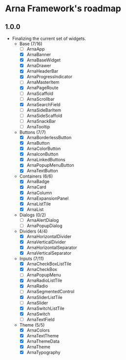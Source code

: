# Arna Framework's roadmap

## 1.0.0

- Finalizing the current set of widgets.
  - Base (7/16)
    - [ ] ArnaApp
    - [x] ArnaBanner
    - [x] ArnaBaseWidget
    - [x] ArnaDrawer
    - [x] ArnaHeaderBar
    - [x] ArnaProgressIndicator
    - [ ] ArnaMasterItem
    - [x] ArnaPageRoute
    - [ ] ArnaScaffold
    - [ ] ArnaScrollbar
    - [x] ArnaSearchField
    - [ ] ArnaSideBarItem
    - [ ] ArnaSideScaffold
    - [ ] ArnaSnackBar
    - [ ] ArnaTooltip
  - Buttons (7/7)
    - [x] ArnaBorderlessButton
    - [x] ArnaButton
    - [x] ArnaColorButton
    - [x] ArnaIconButton
    - [x] ArnaLinkedButtons
    - [x] ArnaPopupMenuButton
    - [x] ArnaTextButton
  - Containers (6/6)
    - [x] ArnaBadge
    - [x] ArnaCard
    - [x] ArnaColumn
    - [x] ArnaExpansionPanel
    - [x] ArnaListTile
    - [x] ArnaList
  - Dialogs (0/2)
    - [ ] ArnaAlertDialog
    - [ ] ArnaPopupDialog
  - Dividers (4/4)
    - [x] ArnaHorizontalDivider
    - [x] ArnaVerticalDivider
    - [x] ArnaHorizontalSeparator
    - [x] ArnaVerticalSeparator
  - Inputs (7/11)
    - [x] ArnaCheckBoxListTile
    - [x] ArnaCheckBox
    - [ ] ArnaPopupMenu
    - [x] ArnaRadioListTile
    - [x] ArnaRadio
    - [ ] ArnaSegmentedControl
    - [x] ArnaSliderListTile
    - [ ] ArnaSlider
    - [x] ArnaSwitchListTile
    - [x] ArnaSwitch
    - [ ] ArnaTextField
  - Theme (5/5)
    - [x] ArnaColors
    - [x] ArnaTextTheme
    - [x] ArnaThemeData
    - [x] ArnaTheme
    - [x] ArnaTypography
